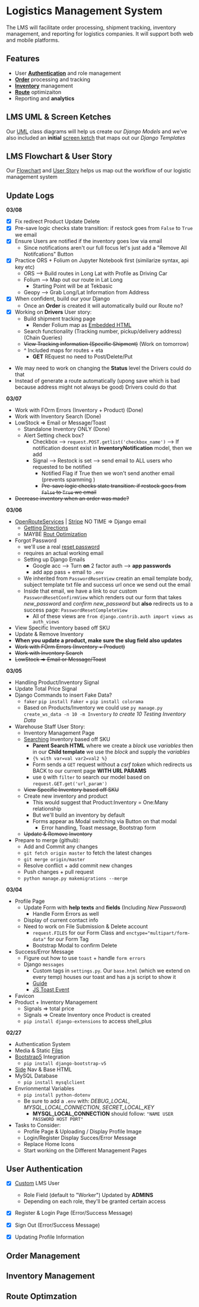 # Logistics Management System 

The LMS will facilitate order processing, shipment tracking, inventory management, and reporting for logistics companies. It will support both web and mobile platforms.


## Features 
- User [**Authentication**](#user-authentication) and role management 
- [**Order**](#order-management) processing and tracking 
- [**Inventory**](#inventory-management) management 
- [**Route**](#route-optimzation) optimizaiton 
- Reporting and **analytics**

## LMS UML & Screen Ketches 

Our [UML](UML%20&%20Sketches/lms_uml.PNG) class diagrams will help us create our *Django Models* and we've also included an **initial** [screen ketch](UML%20&%20Sketches/lms_sketch.png) that maps out our *Django Templates* 

## LMS Flowchart & User Story 

Our [Flowchart](flowchart_&_usecase/TekBasic_-_Flowchart.jpg) and [User Story](flowchart_&_usecase/tek_basic_LMS_spreadsheet.png) helps us map out the workflow of our logistic management system 

## Update Logs 

**03/08**
- [x] Fix redirect Product Update Delete
- [x] Pre-save logic checks state transition: if restock goes from `False` to `True` we email  
- [x] Ensure Users are notified if the inventory goes low via email 
  - Since notifications aren't our full focus let's just add a "Remove All Notifcations" Button 
- [x] Practice ORS + Folium on Jupyter Notebook first (similarize syntax, api key etc)
  - ORS --> Build routes in Long Lat with Profile as Driving Car
  - Folium --> Map out our route in Lat Long 
    - Starting Point will be at Tekbasic
  - Geopy --> Grab Long/Lat Information from Address 
- [x] When confident, build our your Django 
  - Once an **Order** is created it will automatically build our Route no?
- [x] Working on **Drivers** User story:
  - Build shipment tracking page 
    - Render Folium map as [Embedded HTML](https://youtu.be/KHi58Gf5EJE?si=tBDJ7bTgAFmQtayp&t=341) 
  - Search functionality (Tracking number, pickup/delivery address) (Chain Queries)
  - ~~View Tracking information (Specific Shipment)~~ (Work on tomorrow)
  - ^ Included maps for routes + eta
    - **GET** REquest no need to Post/Delete/Put
- We may need to work on changing the **Status** level the Drivers could do that 
- Instead of generate a route automatically (upong save which is bad because address might not always be good) Drivers could do that

**03/07**
- Work with FOrm Errors (Inventory + Product) (Done)
- Work with Inventory Search (Done)
- LowStock => Email or Message/Toast 
  - Standalone Inventory ONLY (Done)
  - Alert Setting check box?
    - Checkbox --> `request.POST.getlist('checkbox_name')` --> If notification doesnt exist in **InventoryNotification** model, then we add
    - Signal --> Restock is set --> send email to ALL users who requested to be notified 
      - Notified Flag if True then we won't send another email (prevents spamming )
      - ~~Pre-save logic checks state transition: if restock goes from `False` to `True` we email~~  
- ~~Decrease inventory when an order was made?~~ 

**03/06**
- [OpenRouteServices](https://openrouteservice.org/) | [Stripe](https://stripe.com/) NO TIME => Django email 
  -  [Getting Directions](https://www.youtube.com/watch?v=xBxWuq8SR6k)
  -  MAYBE [Rout Optimization](https://youtu.be/OOCvhc0k1R4?si=UVgdZ-y9n1AZDisy)
- Forgot Password 
  - we'll use a real [reset password](https://dev.to/earthcomfy/django-reset-password-3k0l) 
  - requires an actual working email 
  - Setting up Django Emails 
    - Google acc --> Turn **on** 2 factor auth --> **app passwords**
    - add app pass + email to `.env`  
  - We inherited from `PasswordResetView` creatin an email template body, subject template txt file and success url once we send out the email
  - Inside that email, we have a link to our custom `PasswordResetConfirmView` which renders out our form that takes *new_password* and *confirm new_password* but **also** redirects us to a success page: `PasswordResetCompleteView` 
    - All of these views are `from django.contrib.auth import views as auth_views`
- View Specific Inventory based off SKU
- Update & Remove Inventory
- **When you update a product, make sure the slug field also updates**
- ~~Work with FOrm Errors (Inventory + Product)~~
- ~~Work with Inventory Search~~
- ~~LowStock => Email or Message/Toast~~

**03/05**
- Handling Product/Inventory Signal 
- Update Total Price Signal 
- Django Commands to insert Fake Data?
  - `faker` `pip install Faker` + `pip install colorama`
  - Based on Products/Inventory we could use `py manage.py create_ws_data -n 10 -m Inventory` *to create 10 Testing Inventory Data* 
- Warehouse Staff User Story:
  -  Inventory Management Page 
  -  [Searching](https://learndjango.com/tutorials/django-search-tutorial) Inventory based off SKU 
     - **Parent Search HTML** where we create a *block* use *variables* then in our **Child template** we use the *block* and supply the *variables*
     - `{% with var=val var2=val2 %}`  
     - Form sends a `GET` request without a *csrf token* which redirects us BACK to our current page **WITH URL PARAMS**
     - use `Q` with `filter` to search our model based on `request.GET.get('url_param')`   
  - ~~View Specific Inventory based off SKU~~
  -  Create new inventory and product
     - This would suggest that Product:Inventory = One:Many relationship 
     - But we'll build an inventory by default   
     - Forms appear as Modal switching via Button on that modal 
       - Error handling, Toast message, Bootstrap form  
  -  ~~Update & Remove Inventory~~
-  Prepare to merge (github):
   -  Add and Commit any changes 
   -  `git fetch origin master` to fetch the latest changes 
   -  `git merge origin/master`
   -  Resolve conflict + add commit new changes 
   -  Push changes + pull request 
   -  `python manage.py makemigrations --merge`


**03/04** 
  - Profile Page 
    - Update Form with **help texts** and **fields** (Including *New Password*)
      - Handle Form Errors as well 
    - Display of current contact info 
    - Need to work on File Submission & Delete account 
      - `request.FILES` for our Form Class and `enctype="multipart/form-data"` for our Form Tag  
      - Bootstrap Modal to confirm Delete
  - Success/Error Message 
    - Figure out how to use `toast` + handle `form errors` 
    - Django `messages`
      - Custom tags in `settings.py`. Our `base.html` (which we extend on every temp) houses our toast and has a js script to show it 
      - [Guide](https://stackoverflow.com/questions/67044129/django-messages-bootstrap-toast-how-to-make-it-work)
      - [JS Toast Event](https://joshkaramuth.com/blog/django-messages-toast-htmx/)
  - Favicon
  - Product + Inventory Management 
    - Signals => total price 
    - Signals => Create Inventory once Product is created  
    - `pip install django-extensions` to access shell_plus

**02/27**
  - Authentication System 
  - Media & Static [Files](https://dev.to/emiloju/how-to-handle-media-uploads-in-django-1kpc) 
  - [Bootstrap5](https://www.w3schools.com/django/django_add_bootstrap5.php) Integration 
    - `pip install django-bootstrap-v5` 
  - [Side](https://dev.to/codeply/bootstrap-5-sidebar-examples-38pb) Nav & Base HTML 
  - MySQL Database 
    - `pip install mysqlclient` 
  - Envrionmental Variables
    - `pip install python-dotenv` 
    - Be sure to add a `.env` with: *DEBUG_LOCAL*, *MYSQL_LOCAL_CONNECTION*, *SECRET_LOCAL_KEY*
      - **MYSQL_LOCAL_CONNECTION** should follow: `"NAME USER PASSWORD HOST PORT"`
  - Tasks to Consider:
    - Profile Page & Uploading / Display Profile Image 
    - Login/Register Display Succes/Error Message
    - Replace Home Icons 
    - Start working on the Different Management Pages 


## User Authentication 
- [x] [Custom](https://dev.to/earthcomfy/getting-started-custom-user-model-5hc) LMS User
  - Role Field (default to "Worker") Updated by **ADMINS**
  - Depending on each role, they'll be granted certain access     
- [x] Register & Login Page (Error/Success Message)
- [x] Sign Out (Error/Success Message)
- [x] Updating Profile Information 


## Order Management 

## Inventory Management 

## Route Optimzation 